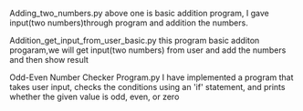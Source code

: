 Adding_two_numbers.py
above one is basic addition program, I gave input(two numbers)through program and addition the numbers.

Addition_get_input_from_user_basic.py
this program basic additon progaram,we will get input(two numbers) from user and add the numbers and then show result

Odd-Even Number Checker Program.py
I have implemented a program that takes user input, checks the conditions using an 'if' statement, and prints whether the given value is odd, even, or zero

